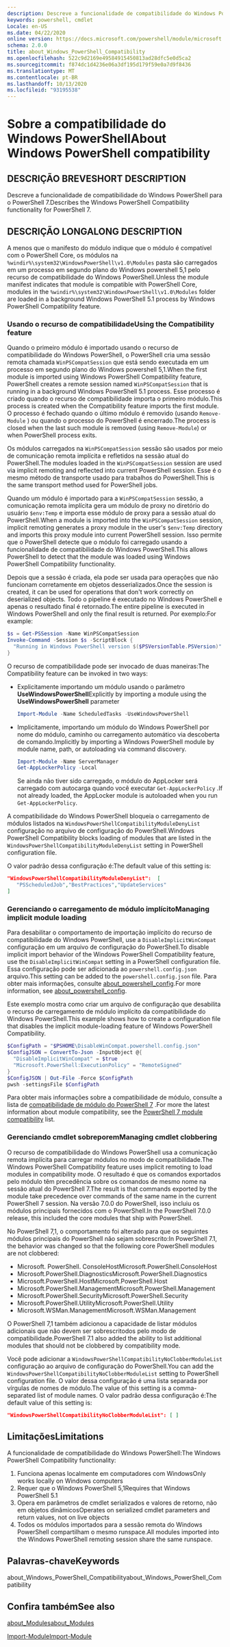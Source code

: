 ```yaml
---
description: Descreve a funcionalidade de compatibilidade do Windows PowerShell para o PowerShell 7.
keywords: powershell, cmdlet
Locale: en-US
ms.date: 04/22/2020
online version: https://docs.microsoft.com/powershell/module/microsoft.powershell.core/about/about_windows_powershell_compatibility?view=powershell-7.1&WT.mc_id=ps-gethelp
schema: 2.0.0
title: about_Windows_PowerShell_Compatibility
ms.openlocfilehash: 522c9d2169e49584915450813ad28dfc5e0d5ca2
ms.sourcegitcommit: f874dc1d4236e06a3df195d179f59e0a7d9f8436
ms.translationtype: MT
ms.contentlocale: pt-BR
ms.lasthandoff: 10/13/2020
ms.locfileid: "93195538"
---
```

# <a name="about-windows-powershell-compatibility"></a><span data-ttu-id="4e226-104">Sobre a compatibilidade do Windows PowerShell</span><span class="sxs-lookup"><span data-stu-id="4e226-104">About Windows PowerShell compatibility</span></span>

## <a name="short-description"></a><span data-ttu-id="4e226-105">DESCRIÇÃO BREVE</span><span class="sxs-lookup"><span data-stu-id="4e226-105">SHORT DESCRIPTION</span></span>

<span data-ttu-id="4e226-106">Descreve a funcionalidade de compatibilidade do Windows PowerShell para o PowerShell 7.</span><span class="sxs-lookup"><span data-stu-id="4e226-106">Describes the Windows PowerShell Compatibility functionality for PowerShell 7.</span></span>

## <a name="long-description"></a><span data-ttu-id="4e226-107">DESCRIÇÃO LONGA</span><span class="sxs-lookup"><span data-stu-id="4e226-107">LONG DESCRIPTION</span></span>

<span data-ttu-id="4e226-108">A menos que o manifesto do módulo indique que o módulo é compatível com o PowerShell Core, os módulos na `%windir%\system32\WindowsPowerShell\v1.0\Modules` pasta são carregados em um processo em segundo plano do Windows powershell 5,1 pelo recurso de compatibilidade do Windows PowerShell.</span><span class="sxs-lookup"><span data-stu-id="4e226-108">Unless the module manifest indicates that module is compatible with PowerShell Core, modules in the `%windir%\system32\WindowsPowerShell\v1.0\Modules` folder are loaded in a background Windows PowerShell 5.1 process by Windows PowerShell Compatibility feature.</span></span>

### <a name="using-the-compatibility-feature"></a><span data-ttu-id="4e226-109">Usando o recurso de compatibilidade</span><span class="sxs-lookup"><span data-stu-id="4e226-109">Using the Compatibility feature</span></span>

<span data-ttu-id="4e226-110">Quando o primeiro módulo é importado usando o recurso de compatibilidade do Windows PowerShell, o PowerShell cria uma sessão remota chamada `WinPSCompatSession` que está sendo executada em um processo em segundo plano do Windows powershell 5,1.</span><span class="sxs-lookup"><span data-stu-id="4e226-110">When the first module is imported using Windows PowerShell Compatibility feature, PowerShell creates a remote session named `WinPSCompatSession` that is running in a background Windows PowerShell 5.1 process.</span></span> <span data-ttu-id="4e226-111">Esse processo é criado quando o recurso de compatibilidade importa o primeiro módulo.</span><span class="sxs-lookup"><span data-stu-id="4e226-111">This process is created when the Compatibility feature imports the first module.</span></span> <span data-ttu-id="4e226-112">O processo é fechado quando o último módulo é removido (usando `Remove-Module` ) ou quando o processo do PowerShell é encerrado.</span><span class="sxs-lookup"><span data-stu-id="4e226-112">The process is closed when the last such module is removed (using `Remove-Module`) or when PowerShell process exits.</span></span>

<span data-ttu-id="4e226-113">Os módulos carregados na `WinPSCompatSession` sessão são usados por meio de comunicação remota implícita e refletidos na sessão atual do PowerShell.</span><span class="sxs-lookup"><span data-stu-id="4e226-113">The modules loaded in the `WinPSCompatSession` session are used via implicit remoting and reflected into current PowerShell session.</span></span> <span data-ttu-id="4e226-114">Esse é o mesmo método de transporte usado para trabalhos do PowerShell.</span><span class="sxs-lookup"><span data-stu-id="4e226-114">This is the same transport method used for PowerShell jobs.</span></span>

<span data-ttu-id="4e226-115">Quando um módulo é importado para a `WinPSCompatSession` sessão, a comunicação remota implícita gera um módulo de proxy no diretório do usuário `$env:Temp` e importa esse módulo de proxy para a sessão atual do PowerShell.</span><span class="sxs-lookup"><span data-stu-id="4e226-115">When a module is imported into the `WinPSCompatSession` session, implicit remoting generates a proxy module in the user's `$env:Temp` directory and imports this proxy module into current PowerShell session.</span></span> <span data-ttu-id="4e226-116">Isso permite que o PowerShell detecte que o módulo foi carregado usando a funcionalidade de compatibilidade do Windows PowerShell.</span><span class="sxs-lookup"><span data-stu-id="4e226-116">This allows PowerShell to detect that the module was loaded using Windows PowerShell Compatibility functionality.</span></span>

<span data-ttu-id="4e226-117">Depois que a sessão é criada, ela pode ser usada para operações que não funcionam corretamente em objetos desserializados.</span><span class="sxs-lookup"><span data-stu-id="4e226-117">Once the session is created, it can be used for operations that don't work correctly on deserialized objects.</span></span> <span data-ttu-id="4e226-118">Todo o pipeline é executado no Windows PowerShell e apenas o resultado final é retornado.</span><span class="sxs-lookup"><span data-stu-id="4e226-118">The entire pipeline is executed in Windows PowerShell and only the final result is returned.</span></span> <span data-ttu-id="4e226-119">Por exemplo:</span><span class="sxs-lookup"><span data-stu-id="4e226-119">For example:</span></span>

```powershell
$s = Get-PSSession -Name WinPSCompatSession
Invoke-Command -Session $s -ScriptBlock {
  "Running in Windows PowerShell version $($PSVersionTable.PSVersion)"
}
```

<span data-ttu-id="4e226-120">O recurso de compatibilidade pode ser invocado de duas maneiras:</span><span class="sxs-lookup"><span data-stu-id="4e226-120">The Compatibility feature can be invoked in two ways:</span></span>

- <span data-ttu-id="4e226-121">Explicitamente importando um módulo usando o parâmetro **UseWindowsPowerShell**</span><span class="sxs-lookup"><span data-stu-id="4e226-121">Explicitly by importing a module using the **UseWindowsPowerShell** parameter</span></span>

   ```powershell
   Import-Module -Name ScheduledTasks -UseWindowsPowerShell
   ```

- <span data-ttu-id="4e226-122">Implicitamente, importando um módulo do Windows PowerShell por nome do módulo, caminho ou carregamento automático via descoberta de comando.</span><span class="sxs-lookup"><span data-stu-id="4e226-122">Implicitly by importing a Windows PowerShell module by module name, path, or autoloading via command discovery.</span></span>

   ```powershell
   Import-Module -Name ServerManager
   Get-AppLockerPolicy -Local
   ```

   <span data-ttu-id="4e226-123">Se ainda não tiver sido carregado, o módulo do AppLocker será carregado com autocarga quando você executar  `Get-AppLockerPolicy` .</span><span class="sxs-lookup"><span data-stu-id="4e226-123">If not already loaded, the AppLocker module is autoloaded when you run  `Get-AppLockerPolicy`.</span></span>

<span data-ttu-id="4e226-124">A compatibilidade do Windows PowerShell bloqueia o carregamento de módulos listados na `WindowsPowerShellCompatibilityModuleDenyList` configuração no arquivo de configuração do PowerShell.</span><span class="sxs-lookup"><span data-stu-id="4e226-124">Windows PowerShell Compatibility blocks loading of modules that are listed in the `WindowsPowerShellCompatibilityModuleDenyList` setting in PowerShell configuration file.</span></span>

<span data-ttu-id="4e226-125">O valor padrão dessa configuração é:</span><span class="sxs-lookup"><span data-stu-id="4e226-125">The default value of this setting is:</span></span>

```json
"WindowsPowerShellCompatibilityModuleDenyList":  [
   "PSScheduledJob","BestPractices","UpdateServices"
]
```

### <a name="managing-implicit-module-loading"></a><span data-ttu-id="4e226-126">Gerenciando o carregamento de módulo implícito</span><span class="sxs-lookup"><span data-stu-id="4e226-126">Managing implicit module loading</span></span>

<span data-ttu-id="4e226-127">Para desabilitar o comportamento de importação implícito do recurso de compatibilidade do Windows PowerShell, use a `DisableImplicitWinCompat` configuração em um arquivo de configuração do PowerShell.</span><span class="sxs-lookup"><span data-stu-id="4e226-127">To disable implicit import behavior of the Windows PowerShell Compatibility feature, use the `DisableImplicitWinCompat` setting in a PowerShell configuration file.</span></span> <span data-ttu-id="4e226-128">Essa configuração pode ser adicionada ao `powershell.config.json` arquivo.</span><span class="sxs-lookup"><span data-stu-id="4e226-128">This setting can be added to the `powershell.config.json` file.</span></span> <span data-ttu-id="4e226-129">Para obter mais informações, consulte [about_powershell_config](about_powershell_config.md).</span><span class="sxs-lookup"><span data-stu-id="4e226-129">For more information, see [about_powershell_config](about_powershell_config.md).</span></span>

<span data-ttu-id="4e226-130">Este exemplo mostra como criar um arquivo de configuração que desabilita o recurso de carregamento de módulo implícito da compatibilidade do Windows PowerShell.</span><span class="sxs-lookup"><span data-stu-id="4e226-130">This example shows how to create a configuration file that disables the implicit module-loading feature of Windows PowerShell Compatibility.</span></span>

```powershell
$ConfigPath = "$PSHOME\DisableWinCompat.powershell.config.json"
$ConfigJSON = ConvertTo-Json -InputObject @{
  "DisableImplicitWinCompat" = $true
  "Microsoft.PowerShell:ExecutionPolicy" = "RemoteSigned"
}
$ConfigJSON | Out-File -Force $ConfigPath
pwsh -settingsFile $ConfigPath
```

<span data-ttu-id="4e226-131">Para obter mais informações sobre a compatibilidade de módulo, consulte a lista de [compatibilidade de módulo do PowerShell 7](https://aka.ms/PSModuleCompat) .</span><span class="sxs-lookup"><span data-stu-id="4e226-131">For more the latest information about module compatibility, see the [PowerShell 7 module compatibility](https://aka.ms/PSModuleCompat) list.</span></span>

### <a name="managing-cmdlet-clobbering"></a><span data-ttu-id="4e226-132">Gerenciando cmdlet sobreporem</span><span class="sxs-lookup"><span data-stu-id="4e226-132">Managing cmdlet clobbering</span></span>

<span data-ttu-id="4e226-133">O recurso de compatibilidade do Windows PowerShell usa a comunicação remota implícita para carregar módulos no modo de compatibilidade.</span><span class="sxs-lookup"><span data-stu-id="4e226-133">The Windows PowerShell Compatibility feature uses implicit remoting to load modules in compatibility mode.</span></span> <span data-ttu-id="4e226-134">O resultado é que os comandos exportados pelo módulo têm precedência sobre os comandos de mesmo nome na sessão atual do PowerShell 7.</span><span class="sxs-lookup"><span data-stu-id="4e226-134">The result is that commands exported by the module take precedence over commands of the same name in the current PowerShell 7 session.</span></span> <span data-ttu-id="4e226-135">Na versão 7.0.0 do PowerShell, isso incluiu os módulos principais fornecidos com o PowerShell.</span><span class="sxs-lookup"><span data-stu-id="4e226-135">In the PowerShell 7.0.0 release, this included the core modules that ship with PowerShell.</span></span>

<span data-ttu-id="4e226-136">No PowerShell 7,1, o comportamento foi alterado para que os seguintes módulos principais do PowerShell não sejam sobrescrito:</span><span class="sxs-lookup"><span data-stu-id="4e226-136">In PowerShell 7.1, the behavior was changed so that the following core PowerShell modules are not clobbered:</span></span>

- <span data-ttu-id="4e226-137">Microsoft. PowerShell. ConsoleHost</span><span class="sxs-lookup"><span data-stu-id="4e226-137">Microsoft.PowerShell.ConsoleHost</span></span>
- <span data-ttu-id="4e226-138">Microsoft.PowerShell.Diagnostics</span><span class="sxs-lookup"><span data-stu-id="4e226-138">Microsoft.PowerShell.Diagnostics</span></span>
- <span data-ttu-id="4e226-139">Microsoft.PowerShell.Host</span><span class="sxs-lookup"><span data-stu-id="4e226-139">Microsoft.PowerShell.Host</span></span>
- <span data-ttu-id="4e226-140">Microsoft.PowerShell.Management</span><span class="sxs-lookup"><span data-stu-id="4e226-140">Microsoft.PowerShell.Management</span></span>
- <span data-ttu-id="4e226-141">Microsoft.PowerShell.Security</span><span class="sxs-lookup"><span data-stu-id="4e226-141">Microsoft.PowerShell.Security</span></span>
- <span data-ttu-id="4e226-142">Microsoft.PowerShell.Utility</span><span class="sxs-lookup"><span data-stu-id="4e226-142">Microsoft.PowerShell.Utility</span></span>
- <span data-ttu-id="4e226-143">Microsoft.WSMan.Management</span><span class="sxs-lookup"><span data-stu-id="4e226-143">Microsoft.WSMan.Management</span></span>

<span data-ttu-id="4e226-144">O PowerShell 7,1 também adicionou a capacidade de listar módulos adicionais que não devem ser sobrescritodos pelo modo de compatibilidade.</span><span class="sxs-lookup"><span data-stu-id="4e226-144">PowerShell 7.1 also added the ability to list additional modules that should not be clobbered by compatibility mode.</span></span>

<span data-ttu-id="4e226-145">Você pode adicionar a `WindowsPowerShellCompatibilityNoClobberModuleList` configuração ao arquivo de configuração do PowerShell.</span><span class="sxs-lookup"><span data-stu-id="4e226-145">You can add the `WindowsPowerShellCompatibilityNoClobberModuleList` setting to PowerShell configuration file.</span></span> <span data-ttu-id="4e226-146">O valor dessa configuração é uma lista separada por vírgulas de nomes de módulo.</span><span class="sxs-lookup"><span data-stu-id="4e226-146">The value of this setting is a comma-separated list of module names.</span></span> <span data-ttu-id="4e226-147">O valor padrão dessa configuração é:</span><span class="sxs-lookup"><span data-stu-id="4e226-147">The default value of this setting is:</span></span>

```json
"WindowsPowerShellCompatibilityNoClobberModuleList": [ ]
```

## <a name="limitations"></a><span data-ttu-id="4e226-148">Limitações</span><span class="sxs-lookup"><span data-stu-id="4e226-148">Limitations</span></span>

<span data-ttu-id="4e226-149">A funcionalidade de compatibilidade do Windows PowerShell:</span><span class="sxs-lookup"><span data-stu-id="4e226-149">The Windows PowerShell Compatibility functionality:</span></span>

1. <span data-ttu-id="4e226-150">Funciona apenas localmente em computadores com Windows</span><span class="sxs-lookup"><span data-stu-id="4e226-150">Only works locally on Windows computers</span></span>
1. <span data-ttu-id="4e226-151">Requer que o Windows PowerShell 5,1</span><span class="sxs-lookup"><span data-stu-id="4e226-151">Requires that Windows PowerShell 5.1</span></span>
1. <span data-ttu-id="4e226-152">Opera em parâmetros de cmdlet serializados e valores de retorno, não em objetos dinâmicos</span><span class="sxs-lookup"><span data-stu-id="4e226-152">Operates on serialized cmdlet parameters and return values, not on live objects</span></span>
1. <span data-ttu-id="4e226-153">Todos os módulos importados para a sessão remota do Windows PowerShell compartilham o mesmo runspace.</span><span class="sxs-lookup"><span data-stu-id="4e226-153">All modules imported into the Windows PowerShell remoting session share the same runspace.</span></span>

## <a name="keywords"></a><span data-ttu-id="4e226-154">Palavras-chave</span><span class="sxs-lookup"><span data-stu-id="4e226-154">Keywords</span></span>

<span data-ttu-id="4e226-155">about_Windows_PowerShell_Compatibility</span><span class="sxs-lookup"><span data-stu-id="4e226-155">about_Windows_PowerShell_Compatibility</span></span>

## <a name="see-also"></a><span data-ttu-id="4e226-156">Confira também</span><span class="sxs-lookup"><span data-stu-id="4e226-156">See also</span></span>

[<span data-ttu-id="4e226-157">about_Modules</span><span class="sxs-lookup"><span data-stu-id="4e226-157">about_Modules</span></span>](about_Modules.md)

[<span data-ttu-id="4e226-158">Import-Module</span><span class="sxs-lookup"><span data-stu-id="4e226-158">Import-Module</span></span>](xref:Microsoft.PowerShell.Core.Import-Module)

